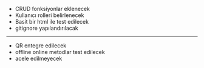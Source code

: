 - CRUD fonksiyonlar eklenecek
- Kullanıcı rolleri belirlenecek
- Basit bir html ile test edilecek
- gitignore yapılandırılacak
---
- QR entegre edilecek
- offline online metodlar test edilecek
- acele edilmeyecek
